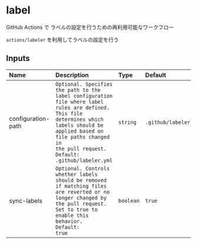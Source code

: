# label

GitHub Actions で ラベルの設定を行うための再利用可能なワークフロー

`actions/labeler` を利用してラベルの設定を行う

<!-- actdocs start -->

## Inputs

| Name | Description | Type | Default | Required |
| :--- | :---------- | :--- | :------ | :------: |
| configuration-path | <code>Optional. Specifies the path to the label configuration file where label rules are defined.<br>This file determines which labels should be applied based on file paths changed in the pull request.<br>Default: .github/labeler.yml</code> | `string` | `.github/labeler.yml` | no |
| sync-labels | <code>Optional. Controls whether labels should be removed if matching files are reverted or no longer changed by the pull request.<br>Set to true to enable this behavior.<br>Default: true</code> | `boolean` | `true` | no |

<!-- actdocs end -->


